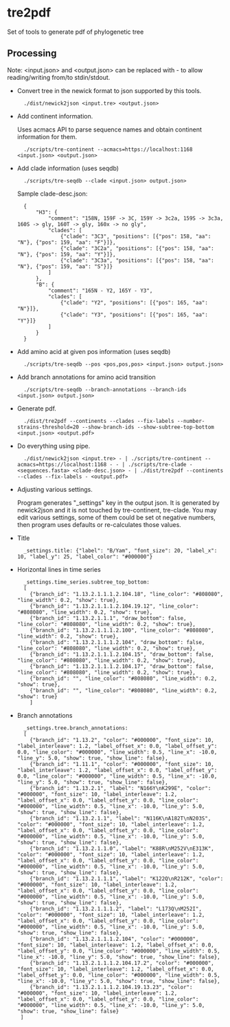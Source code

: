 # tre2pdf
Set of tools to generate pdf of phylogenetic tree

## Processing

Note: <input.json> and <output.json> can be replaced with - to allow reading/writing from/to stdin/stdout.

* Convert tree in the newick format to json supported by this tools.

        ./dist/newick2json <input.tre> <output.json>

* Add continent information.

    Uses acmacs API to parse sequence names and obtain continent information for them.

        ./scripts/tre-continent --acmacs=https://localhost:1168 <input.json> <output.json>

* Add clade information (uses seqdb)

        ./scripts/tre-seqdb --clade <input.json> output.json>

    Sample clade-desc.json:

        {
            "H3": {
                "comment": "158N, 159F -> 3C, 159Y -> 3c2a, 159S -> 3c3a, 160S -> gly, 160T -> gly, 160x -> no gly",
                "clades": [
                    {"clade": "3C3", "positions": [{"pos": 158, "aa": "N"}, {"pos": 159, "aa": "F"}]},
                    {"clade": "3C2a", "positions": [{"pos": 158, "aa": "N"}, {"pos": 159, "aa": "Y"}]},
                    {"clade": "3C3a", "positions": [{"pos": 158, "aa": "N"}, {"pos": 159, "aa": "S"}]}
                ]
            },
            "B": {
                "comment": "165N - Y2, 165Y - Y3",
                "clades": [
                    {"clade": "Y2", "positions": [{"pos": 165, "aa": "N"}]},
                    {"clade": "Y3", "positions": [{"pos": 165, "aa": "Y"}]}
                ]
            }
        }

* Add amino acid at given pos information (uses seqdb)

        ./scripts/tre-seqdb --pos <pos,pos,pos> <input.json> output.json>

* Add branch annotations for amino acid transition

        ./scripts/tre-seqdb --branch-annotations --branch-ids <input.json> output.json>

* Generate pdf.

        ./dist/tre2pdf --continents --clades --fix-labels --number-strains-threshold=20 --show-branch-ids --show-subtree-top-bottom <input.json> <output.pdf>

* Do everything using pipe.

        ./dist/newick2json <input.tre> - | ./scripts/tre-continent --acmacs=https://localhost:1168 - - | ./scripts/tre-clade - <sequences.fasta> <clade-desc.json> - | ./dist/tre2pdf --continents --clades --fix-labels - <output.pdf>

* Adjusting various settings.

    Program generates "_settings" key in the output json. It is
    generated by newick2json and it is not touched by tre-continent,
    tre-clade. You may edit various settings, some of them could be
    set ot negative numbers, then program uses defaults or
    re-calculates those values.

* Title

        _settings.title: {"label": "B/Yam", "font_size": 20, "label_x": 10, "label_y": 25, "label_color": "#000000"}

* Horizontal lines in time series

        _settings.time_series.subtree_top_bottom:
        [
          {"branch_id": "1.13.2.1.1.1.2.104.18", "line_color": "#808080", "line_width": 0.2, "show": true},
          {"branch_id": "1.13.2.1.1.1.2.104.19.12", "line_color": "#808080", "line_width": 0.2, "show": true},
          {"branch_id": "1.13.2.1.1.1", "draw_bottom": false, "line_color": "#808080", "line_width": 0.2, "show": true},
          {"branch_id": "1.13.2.1.1.1.2.100", "line_color": "#808080", "line_width": 0.2, "show": true},
          {"branch_id": "1.13.2.1.1.1.2.104", "draw_bottom": false, "line_color": "#808080", "line_width": 0.2, "show": true},
          {"branch_id": "1.13.2.1.1.1.2.104.15", "draw_bottom": false, "line_color": "#808080", "line_width": 0.2, "show": true},
          {"branch_id": "1.13.2.1.1.1.2.104.17", "draw_bottom": false, "line_color": "#808080", "line_width": 0.2, "show": true},
          {"branch_id": "", "line_color": "#808080", "line_width": 0.2, "show": true},
          {"branch_id": "", "line_color": "#808080", "line_width": 0.2, "show": true}
          ]

* Branch annotations

        _settings.tree.branch_annotations:
        [
          {"branch_id": "1.13.2", "color": "#000000", "font_size": 10, "label_interleave": 1.2, "label_offset_x": 0.0, "label_offset_y": 0.0, "line_color": "#000000", "line_width": 0.5, "line_x": -10.0, "line_y": 5.0, "show": true, "show_line": false},
          {"branch_id": "1.11.1", "color": "#000000", "font_size": 10, "label_interleave": 1.2, "label_offset_x": 0.0, "label_offset_y": 0.0, "line_color": "#000000", "line_width": 0.5, "line_x": -10.0, "line_y": 5.0, "show": true, "show_line": false},
          {"branch_id": "1.13.2.1", "label": "N166Y\nK299E", "color": "#000000", "font_size": 10, "label_interleave": 1.2, "label_offset_x": 0.0, "label_offset_y": 0.0, "line_color": "#000000", "line_width": 0.5, "line_x": -10.0, "line_y": 5.0, "show": true, "show_line": false},
          {"branch_id": "1.13.2.1.1", "label": "N116K\nA182T\nN203S", "color": "#000000", "font_size": 10, "label_interleave": 1.2, "label_offset_x": 0.0, "label_offset_y": 0.0, "line_color": "#000000", "line_width": 0.5, "line_x": -10.0, "line_y": 5.0, "show": true, "show_line": false},
          {"branch_id": "1.13.2.1.1.0", "label": "K88R\nM252V\nE313K", "color": "#000000", "font_size": 10, "label_interleave": 1.2, "label_offset_x": 0.0, "label_offset_y": 0.0, "line_color": "#000000", "line_width": 0.5, "line_x": -10.0, "line_y": 5.0, "show": true, "show_line": false},
          {"branch_id": "1.13.2.1.1.1", "label": "K122Q\nR212K", "color": "#000000", "font_size": 10, "label_interleave": 1.2, "label_offset_x": 0.0, "label_offset_y": 0.0, "line_color": "#000000", "line_width": 0.5, "line_x": -10.0, "line_y": 5.0, "show": true, "show_line": false},
          {"branch_id": "1.13.2.1.1.1.2", "label": "L173Q\nM252I", "color": "#000000", "font_size": 10, "label_interleave": 1.2, "label_offset_x": 0.0, "label_offset_y": 0.0, "line_color": "#000000", "line_width": 0.5, "line_x": -10.0, "line_y": 5.0, "show": true, "show_line": false},
          {"branch_id": "1.13.2.1.1.1.2.104", "color": "#000000", "font_size": 10, "label_interleave": 1.2, "label_offset_x": 0.0, "label_offset_y": 0.0, "line_color": "#000000", "line_width": 0.5, "line_x": -10.0, "line_y": 5.0, "show": true, "show_line": false},
          {"branch_id": "1.13.2.1.1.1.2.104.17.2", "color": "#000000", "font_size": 10, "label_interleave": 1.2, "label_offset_x": 0.0, "label_offset_y": 0.0, "line_color": "#000000", "line_width": 0.5, "line_x": -10.0, "line_y": 5.0, "show": true, "show_line": false},
          {"branch_id": "1.13.2.1.1.1.2.104.19.13.23", "color": "#000000", "font_size": 10, "label_interleave": 1.2, "label_offset_x": 0.0, "label_offset_y": 0.0, "line_color": "#000000", "line_width": 0.5, "line_x": -10.0, "line_y": 5.0, "show": true, "show_line": false}
       ]
